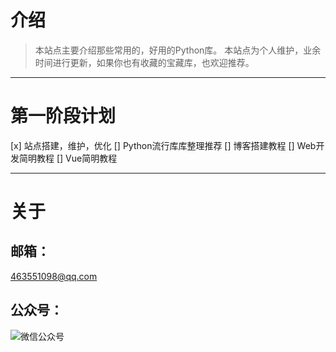 # 介绍

> 本站点主要介绍那些常用的，好用的Python库。
> 本站点为个人维护，业余时间进行更新，如果你也有收藏的宝藏库，也欢迎推荐。

---

# 第一阶段计划

[x] 站点搭建，维护，优化
[] Python流行库库整理推荐
[] 博客搭建教程
[] Web开发简明教程
[] Vue简明教程

---

# 关于

## 邮箱：

<463551098@qq.com>

## 公众号：

![微信公众号](https://images.cnblogs.com/cnblogs_com/phyger/1864462/o_201016034153qrcode_for_gh_8f86fc2ac31a_258.jpg)

